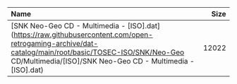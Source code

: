 |Name|Size|
|:---|---:|
|[SNK Neo-Geo CD - Multimedia - [ISO].dat](https://raw.githubusercontent.com/open-retrogaming-archive/dat-catalog/main/root/basic/TOSEC-ISO/SNK/Neo-Geo CD/Multimedia/[ISO]/SNK Neo-Geo CD - Multimedia - [ISO].dat)|12022|
